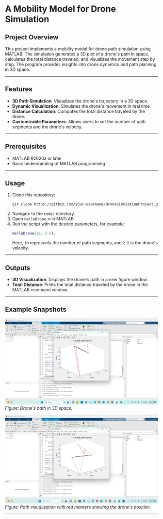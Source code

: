 # A Mobility Model for Drone Simulation

## Project Overview
This project implements a mobility model for drone path simulation using MATLAB. The simulation generates a 3D plot of a drone's path in space, calculates the total distance traveled, and visualizes the movement step by step. The program provides insights into drone dynamics and path planning in 3D space.

---

## Features
- **3D Path Simulation**: Visualizes the drone's trajectory in a 3D space.
- **Dynamic Visualization**: Simulates the drone's movement in real time.
- **Distance Calculation**: Computes the total distance traveled by the drone.
- **Customizable Parameters**: Allows users to set the number of path segments and the drone's velocity.

---

## Prerequisites
- MATLAB R2020a or later
- Basic understanding of MATLAB programming

---

## Usage
1. Clone this repository:
   ```bash
   git clone https://github.com/your-username/DroneSimulationProject.git
   ```
2. Navigate to the `code/` directory.
3. Open `HelloDrone.m` in MATLAB.
4. Run the script with the desired parameters, for example:
   ```matlab
   HelloDrone(10, 2.5);
   ```
   Here, `10` represents the number of path segments, and `2.5` is the drone's velocity.

---

## Outputs
- **3D Visualization**: Displays the drone's path in a new figure window.
- **Total Distance**: Prints the total distance traveled by the drone in the MATLAB command window.

---

## Example Snapshots
![Snapshot 1](snapshots/snapshot1.png)
*Figure: Drone's path in 3D space.*

![Snapshot 2](snapshots/snapshot2.png)
*Figure: Path visualization with red markers showing the drone's position.*

---
